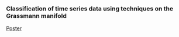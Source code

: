 ### Classification of time series data using techniques on the Grassmann manifold

[Poster](https://github.com/adamguos/manifold/blob/master/poster/poster.pdf)
